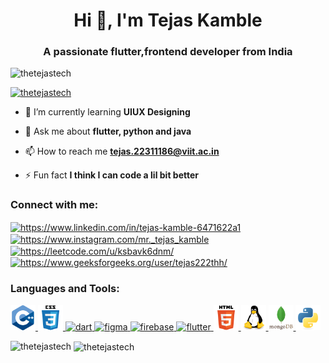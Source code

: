 <h1 align="center">Hi 👋, I'm Tejas Kamble</h1>
<h3 align="center">A passionate flutter,frontend developer from India</h3>

<p align="left"> <img src="https://komarev.com/ghpvc/?username=thetejastech&label=Profile%20views&color=0e75b6&style=flat" alt="thetejastech" /> </p>

<p align="left"> <a href="https://github.com/ryo-ma/github-profile-trophy"><img src="https://github-profile-trophy.vercel.app/?username=thetejastech" alt="thetejastech" /></a> </p>

- 🌱 I’m currently learning **UIUX Designing**

- 💬 Ask me about **flutter, python and java**

- 📫 How to reach me **tejas.22311186@viit.ac.in**

- ⚡ Fun fact **I think I can code a lil bit better**

<h3 align="left">Connect with me:</h3>
<p align="left">
<a href="https://linkedin.com/in/https://www.linkedin.com/in/tejas-kamble-6471622a1" target="blank"><img align="center" src="https://raw.githubusercontent.com/rahuldkjain/github-profile-readme-generator/master/src/images/icons/Social/linked-in-alt.svg" alt="https://www.linkedin.com/in/tejas-kamble-6471622a1" height="30" width="40" /></a>
<a href="https://instagram.com/https://www.instagram.com/mr._tejas_kamble" target="blank"><img align="center" src="https://raw.githubusercontent.com/rahuldkjain/github-profile-readme-generator/master/src/images/icons/Social/instagram.svg" alt="https://www.instagram.com/mr._tejas_kamble" height="30" width="40" /></a>
<a href="https://www.leetcode.com/https://leetcode.com/u/ksbavk6dnm/" target="blank"><img align="center" src="https://raw.githubusercontent.com/rahuldkjain/github-profile-readme-generator/master/src/images/icons/Social/leet-code.svg" alt="https://leetcode.com/u/ksbavk6dnm/" height="30" width="40" /></a>
<a href="https://auth.geeksforgeeks.org/user/https://www.geeksforgeeks.org/user/tejas222thh/" target="blank"><img align="center" src="https://raw.githubusercontent.com/rahuldkjain/github-profile-readme-generator/master/src/images/icons/Social/geeks-for-geeks.svg" alt="https://www.geeksforgeeks.org/user/tejas222thh/" height="30" width="40" /></a>
</p>

<h3 align="left">Languages and Tools:</h3>
<p align="left"> <a href="https://www.w3schools.com/cpp/" target="_blank" rel="noreferrer"> <img src="https://raw.githubusercontent.com/devicons/devicon/master/icons/cplusplus/cplusplus-original.svg" alt="cplusplus" width="40" height="40"/> </a> <a href="https://www.w3schools.com/css/" target="_blank" rel="noreferrer"> <img src="https://raw.githubusercontent.com/devicons/devicon/master/icons/css3/css3-original-wordmark.svg" alt="css3" width="40" height="40"/> </a> <a href="https://dart.dev" target="_blank" rel="noreferrer"> <img src="https://www.vectorlogo.zone/logos/dartlang/dartlang-icon.svg" alt="dart" width="40" height="40"/> </a> <a href="https://www.figma.com/" target="_blank" rel="noreferrer"> <img src="https://www.vectorlogo.zone/logos/figma/figma-icon.svg" alt="figma" width="40" height="40"/> </a> <a href="https://firebase.google.com/" target="_blank" rel="noreferrer"> <img src="https://www.vectorlogo.zone/logos/firebase/firebase-icon.svg" alt="firebase" width="40" height="40"/> </a> <a href="https://flutter.dev" target="_blank" rel="noreferrer"> <img src="https://www.vectorlogo.zone/logos/flutterio/flutterio-icon.svg" alt="flutter" width="40" height="40"/> </a> <a href="https://www.w3.org/html/" target="_blank" rel="noreferrer"> <img src="https://raw.githubusercontent.com/devicons/devicon/master/icons/html5/html5-original-wordmark.svg" alt="html5" width="40" height="40"/> </a> <a href="https://www.linux.org/" target="_blank" rel="noreferrer"> <img src="https://raw.githubusercontent.com/devicons/devicon/master/icons/linux/linux-original.svg" alt="linux" width="40" height="40"/> </a> <a href="https://www.mongodb.com/" target="_blank" rel="noreferrer"> <img src="https://raw.githubusercontent.com/devicons/devicon/master/icons/mongodb/mongodb-original-wordmark.svg" alt="mongodb" width="40" height="40"/> </a> <a href="https://www.python.org" target="_blank" rel="noreferrer"> <img src="https://raw.githubusercontent.com/devicons/devicon/master/icons/python/python-original.svg" alt="python" width="40" height="40"/> </a> </p>

<p><img align="left" src="https://github-readme-stats.vercel.app/api/top-langs?username=thetejastech&show_icons=true&locale=en&layout=compact" alt="thetejastech" /></p>

<p>&nbsp;<img align="center" src="https://github-readme-stats.vercel.app/api?username=thetejastech&show_icons=true&locale=en" alt="thetejastech" /></p>
